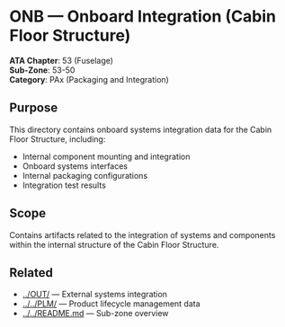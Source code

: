 # ONB — Onboard Integration (Cabin Floor Structure)

**ATA Chapter**: 53 (Fuselage)  
**Sub-Zone**: 53-50  
**Category**: PAx (Packaging and Integration)

## Purpose

This directory contains onboard systems integration data for the Cabin Floor Structure, including:
- Internal component mounting and integration
- Onboard systems interfaces
- Internal packaging configurations
- Integration test results

## Scope

Contains artifacts related to the integration of systems and components within the internal structure of the Cabin Floor Structure.

## Related

- [../OUT/](../OUT/) — External systems integration
- [../../PLM/](../../PLM/) — Product lifecycle management data
- [../../README.md](../../README.md) — Sub-zone overview
